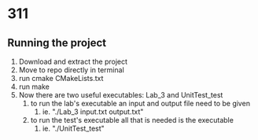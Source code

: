 # 311

## Running the project
1. Download and extract the project
1. Move to repo directly in terminal
1. run cmake CMakeLists.txt
1. run make
1. Now there are two useful executables: Lab_3 and UnitTest_test
    1. to run the lab's executable an input and output file need to be given
        1. ie. "./Lab_3 input.txt output.txt"
    1.  to run the test's executable all that is needed is the executable
        1. ie. "./UnitTest_test"